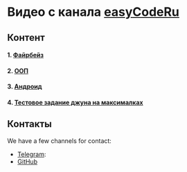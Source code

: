 # Видео с канала [easyCodeRu](https://www.youtube.com/c/easycoderu)
## Контент
#### 1. [Файрбейз](videos_firebase.md)
#### 2. [ООП](videos_oop.md)
#### 3. [Андроид](videos_android.md)
#### 4. [Тестовое задание джуна на максималках](videos_jun_test_task.md)

## Контакты
We have a few channels for contact:

- [Telegram](https://t.me/easyCodeRu):
- [GitHub](https://github.com/johnnysc)